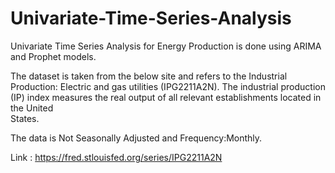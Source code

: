 # Univariate-Time-Series-Analysis
Univariate Time Series Analysis for Energy Production is done using ARIMA and Prophet models.

The dataset is taken from the below site and refers to the Industrial Production: Electric and gas utilities (IPG2211A2N).
The industrial production (IP) index measures the real output of all relevant establishments located in the United  
States.

The data is Not Seasonally Adjusted and Frequency:Monthly.

Link : https://fred.stlouisfed.org/series/IPG2211A2N

